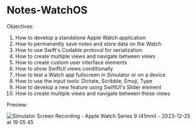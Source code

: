 # Notes-WatchOS

Objectives:

1. How to develop a standalone Apple Watch application
2. How to permanently save notes and store data on the Watch
3. How to use Swift's Codable protocol for serialization
4. How to create multiple views and navigate between views
5. How to create custom user interface elements
6. How to show SwiftUI views conditionally
7. How to test a Watch app fullscreen in Simulator or on a device
8. How to use the input tools: Dictate, Scribble, Emoji, Type
9. How to develop a new feature using SwiftUI's Slider element
10. How to create multiple views and navigate between these views

Preview:

![Simulator Screen Recording - Apple Watch Series 9 (41mm) - 2023-12-25 at 19 05 45](https://github.com/PratikPandyaOfficial/Notes-WatchOS/assets/46597115/9c379444-e5cf-4d2a-bb91-9f523263edf0)

